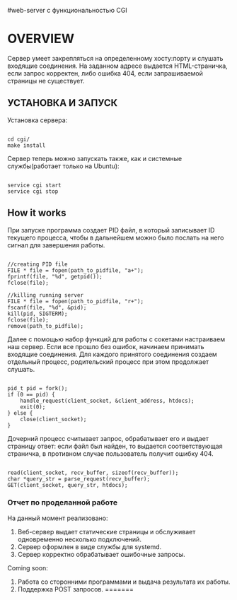 #web-server с функциональностью CGI

# OVERVIEW #

Сервер умеет закрепляться на определенному хосту:порту и слушать входящие соединения. На заданном адресе выдается HTML-страничка, если запрос корректен, либо ошибка 404, если запрашиваемой страницы не существует. 

## УСТАНОВКА И ЗАПУСК ##

 Установка сервера:


```

cd cgi/
make install
```

Сервер теперь можно запускать также, как и системные службы(работает только на Ubuntu):


```

service cgi start
service cgi stop
```

## How it works ##

При запуске программа создает PID файл, в который записывает ID текущего процесса, чтобы в дальнейшем можно было послать на него сигнал для завершения работы.


```с++

//creating PID file
FILE * file = fopen(path_to_pidfile, "a+");
fprintf(file, "%d", getpid());
fclose(file);

//killing running server
FILE * file = fopen(path_to_pidfile, "r+");
fscanf(file, "%d", &pid);
kill(pid, SIGTERM);
fclose(file);
remove(path_to_pidfile);
```
Далее с помощью набор функций для работы с сокетами настраиваем наш сервер.
Если все прошло без ошибок, начинаем принимать входящие соединения. Для каждого принятого соединения создаем отдельный процесс, родительский процесс при этом продолжает слушать.


```с++

pid_t pid = fork();
if (0 == pid) {
    handle_request(client_socket, &client_address, htdocs);
    exit(0);
} else {
    close(client_socket);
}
```

Дочерний процесс считывает запрос, обрабатывает его и выдает страницу ответ: если файл был найден, то выдается соответствующая страничка, в противном случае пользователь получит ошибку 404.


```с++

read(client_socket, recv_buffer, sizeof(recv_buffer));
char *query_str = parse_request(recv_buffer);
GET(client_socket, query_str, htdocs);
```

### Отчет по проделанной работе ###

На данный момент реализовано:

1. Веб-сервер выдает статические страницы и обслуживает одновременно несколько подключений.
2. Сервер оформлен в виде службы для systemd.
3. Сервер корректно обрабатывает ошибочные запросы.

Coming soon:

1. Работа со сторонними программами и выдача результата их работы.
2. Поддержка POST запросов.
=======
